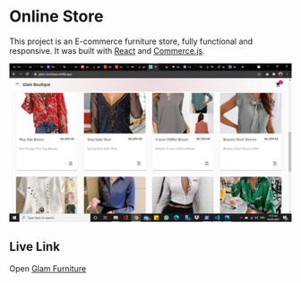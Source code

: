 # Online Store

This project is an E-commerce furniture store, fully functional and responsive.
It was built with [React](https://github.com/facebook/create-react-app) and [Commerce.js](https://commercejs.com).

![Image of glam-boutique](https://github.com/Ndkkqueenie/online-store/blob/main/glam.png)

## Live Link

Open [Glam Furniture](https://glam-furniture.netlify.app) 